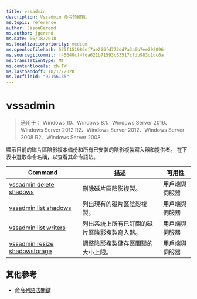 ```yaml
---
title: vssadmin
description: Vssadmin 命令的總覽。
ms.topic: reference
author: JasonGerend
ms.author: jgerend
ms.date: 05/18/2018
ms.localizationpriority: medium
ms.openlocfilehash: 575f151986ef7ae266fd773dd7a3a6b7ee292096
ms.sourcegitcommit: f45640cf4fda621b71593c63517cfdb983d1dc6a
ms.translationtype: MT
ms.contentlocale: zh-TW
ms.lasthandoff: 10/17/2020
ms.locfileid: "92156135"
---
```

# <a name="vssadmin"></a>vssadmin

> 適用于： Windows 10、Windows 8.1、Windows Server 2016、Windows Server 2012 R2、Windows Server 2012、Windows Server 2008 R2、Windows Server 2008

顯示目前的磁片區陰影複本備份和所有已安裝的陰影複製寫入器和提供者。 在下表中選取命令名稱，以查看其命令語法。

| Command | 描述 | 可用性 |
|--|--|--|
| [vssadmin delete shadows](vssadmin-delete-shadows.md) | 刪除磁片區陰影複製。 | 用戶端與伺服器 |
| [vssadmin list shadows](vssadmin-list-shadows.md) | 列出現有的磁片區陰影複製。 | 用戶端與伺服器 |
| [vssadmin list writers](vssadmin-list-writers.md) | 列出系統上所有已訂閱的磁片區陰影複製寫入器。 | 用戶端與伺服器 |
| [vssadmin resize shadowstorage](vssadmin-resize-shadowstorage.md) | 調整陰影複製儲存區關聯的大小上限。 | 用戶端與伺服器 |

## <a name="additional-references"></a>其他參考

- [命令列語法關鍵](command-line-syntax-key.md)
